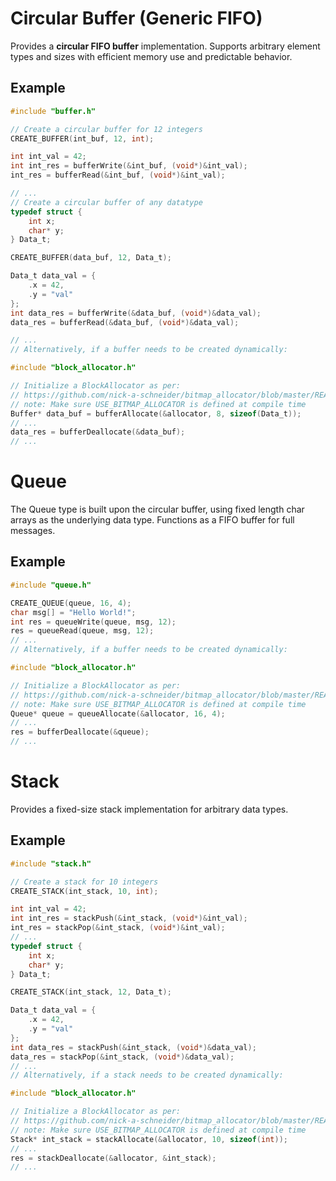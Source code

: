 # Circular Buffer (Generic FIFO)

Provides a **circular FIFO buffer** implementation. Supports arbitrary element types and sizes with efficient memory use and predictable behavior.

## Example

```c
#include "buffer.h"

// Create a circular buffer for 12 integers
CREATE_BUFFER(int_buf, 12, int);

int int_val = 42;
int int_res = bufferWrite(&int_buf, (void*)&int_val);
int_res = bufferRead(&int_buf, (void*)&int_val);

// ...
// Create a circular buffer of any datatype
typedef struct {
    int x;
    char* y;
} Data_t;

CREATE_BUFFER(data_buf, 12, Data_t);

Data_t data_val = {
    .x = 42,
    .y = "val"
};
int data_res = bufferWrite(&data_buf, (void*)&data_val);
data_res = bufferRead(&data_buf, (void*)&data_val);

// ...
// Alternatively, if a buffer needs to be created dynamically:

#include "block_allocator.h"

// Initialize a BlockAllocator as per:
// https://github.com/nick-a-schneider/bitmap_allocator/blob/master/README.md
// note: Make sure USE_BITMAP_ALLOCATOR is defined at compile time
Buffer* data_buf = bufferAllocate(&allocator, 8, sizeof(Data_t));
// ...
data_res = bufferDeallocate(&data_buf);
// ...
```

# Queue 
The Queue type is built upon the circular buffer, using fixed length char arrays as the underlying data type. 
Functions as a FIFO buffer for full messages.

## Example
```c
#include "queue.h"

CREATE_QUEUE(queue, 16, 4);
char msg[] = "Hello World!";
int res = queueWrite(queue, msg, 12);
res = queueRead(queue, msg, 12);
// ...
// Alternatively, if a buffer needs to be created dynamically:

#include "block_allocator.h"

// Initialize a BlockAllocator as per:
// https://github.com/nick-a-schneider/bitmap_allocator/blob/master/README.md
// note: Make sure USE_BITMAP_ALLOCATOR is defined at compile time
Queue* queue = queueAllocate(&allocator, 16, 4);
// ...
res = bufferDeallocate(&queue);
// ...
```

# Stack

Provides a fixed-size stack implementation for arbitrary data types.

## Example

```c
#include "stack.h"

// Create a stack for 10 integers
CREATE_STACK(int_stack, 10, int);

int int_val = 42;
int int_res = stackPush(&int_stack, (void*)&int_val);
int_res = stackPop(&int_stack, (void*)&int_val);
// ...
typedef struct {
    int x;
    char* y;
} Data_t;

CREATE_STACK(int_stack, 12, Data_t);

Data_t data_val = {
    .x = 42,
    .y = "val"
};
int data_res = stackPush(&int_stack, (void*)&data_val);
data_res = stackPop(&int_stack, (void*)&data_val);
// ...
// Alternatively, if a stack needs to be created dynamically:

#include "block_allocator.h"

// Initialize a BlockAllocator as per:
// https://github.com/nick-a-schneider/bitmap_allocator/blob/master/README.md
// note: Make sure USE_BITMAP_ALLOCATOR is defined at compile time
Stack* int_stack = stackAllocate(&allocator, 10, sizeof(int));
// ...
res = stackDeallocate(&allocator, &int_stack);
// ...
```
